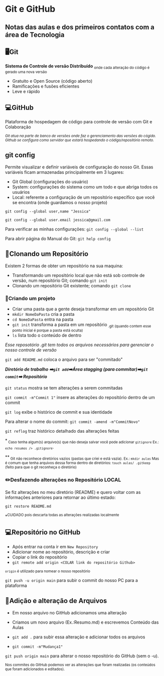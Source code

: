 # Git e GitHub 

## Notas das aulas e dos primeiros contatos com a área de Tecnologia

## 🖥️Git
**Sistema de Controle de versão Distribuído**
<sub> onde cada alteração do código é gerado uma nova versão </sub>

* Gratuito e Open Source (código aberto)
* Ramificações e fusões eficientes
* Leve e rápido

## 💻GitHub
Plataforma de hospedagem de código para controle de versão com Git e Colaboração

<sub>*Git atua na parte de banco de versões onde faz o gerenciamento das versões do cógido.*
*Github se configura como servidor que estará hospedando o código/repositório remoto.*</sub>
## git config

Permite visualizar e definir variáveis de configuração do nosso Git. Essas variáveis ficam armazenadas principalmente em 3 lugares: 

- Git Global (configurações do usuário)
- System: configurações do sistema como um todo e que abriga todos os usuários
- Local: referente a configuração de um repositório específico que você se encontra (onde guardamos o nosso projeto)

`git config --global user,name "Jessica"`

`git config --global user.email jessica@gmail.com`

Para verificar as minhas configurações: `git config --global --list`

Para abrir página do Manual do Git: `git help config`



## 📑Clonando um Repositório
Existem 2 formas de obter um repositório na sua maquina:
* Transformando um repositório local que não está sob controle de versão, num repositório Git; comando `git init`
*  Clonando um repositório Git existente; comando `git clone`

### 📝Criando um projeto
* Criar uma pasta que a gente deseja transformar em um repositório Git
* 
  `mkdir NomeDaPasta` cria a pasta
* `cd NomeDaPasta` entra na pasta
* `git init` transforma a pasta em um repositório
<sub>.git (quando contem esse ponto inicial é porque a pasta está oculta)</sub>
* `ls` lista todo o conteúdo de dentro

*Esse reposotório .git tem todos os arquivos necessários para gerenciar o nosso controle de versão*

`git add README.md` coloca o arquivo para ser "commitado"


***Diretório de trabalho ➡️`git add`➡️Área stagging (para commitar)➡️`git commit`➡️ Repositório***

`git status` mostra se tem alterações a serem commitadas

`git commit -m"Commit 1"` insere as alterações do repositório dentro de um commit

`git log` exibe o histórico de commit e sua identidade

Para alterar o nome do commit: `git commit -amend -m"CommitNovo"`

`git reflog` traz histórico detalhado das alterações feitas

*<sub> Caso tenha algum(s) arquivo(s) que não deseja salvar você pode adicionar `gitignore` 
Ex.: `echo resumos /> .gitignore`</sub>.

**<sub> Git não reconhece diretórios vazios (pastas que criei e está vazia). Ex.: `mkdir aulas`
Mas é comum que tenha arquivos dessa forma dentro de diretórios: `touch aulas/ .gitkeep` (feito para que o git reconheça o diretório)</sub>

### ✏️Desfazendo alterações no Repositório LOCAL

Se fiz alterações no meu diretório (README) e quero voltar com as informações anteriores para retornar ao último estado:

`git restore README.md`

*<sup>CUIDADO pois descarta todas as alterações realizadas localmente</sup>

## 💻Repositório no GitHub
* Após entrar na conta ir em `New Repository`
* Adicionar nome ao repositório, descrição e criar
* Copiar o link do repositório
* `git remote add origin <COLAR link do repositório Github>`

<sub>`origin` é utilizado para nomear o nosso repositório </sub>

`git push -u origin main` para subir o commit do nosso PC para a plataforma

## 📑Adição e alteração de Arquivos

* Em nosso arquivo no GitHub adicionamos uma alteração

* Criamos um novo arquivo (Ex.:Resumo.md) e escrevemos Conteúdo das Aulas
* `git add .` para subir essa alteração e adicionar todos os arquivos
* `git commit -m"Mudança1"`

`git push origin main` para alterar o nosso repositório do GitHub (sem o -u).

<sub>Nos commites do GitHub podemos ver as alterações que foram realizadas (os conteúdos que foram adicionados e editados).

